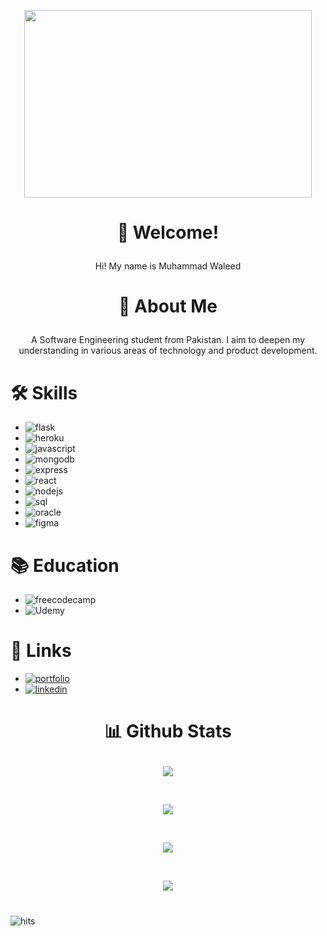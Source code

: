 

<p align="center">
  <img width="460" height="300" src="https://images-wixmp-ed30a86b8c4ca887773594c2.wixmp.com/f/afbefb6e-a4d3-447e-bf7a-10d0fe1b8087/db9v2sl-526fde26-8c2d-4aa7-bb4f-67b22b13865c.gif?token=eyJ0eXAiOiJKV1QiLCJhbGciOiJIUzI1NiJ9.eyJzdWIiOiJ1cm46YXBwOjdlMGQxODg5ODIyNjQzNzNhNWYwZDQxNWVhMGQyNmUwIiwiaXNzIjoidXJuOmFwcDo3ZTBkMTg4OTgyMjY0MzczYTVmMGQ0MTVlYTBkMjZlMCIsIm9iaiI6W1t7InBhdGgiOiJcL2ZcL2FmYmVmYjZlLWE0ZDMtNDQ3ZS1iZjdhLTEwZDBmZTFiODA4N1wvZGI5djJzbC01MjZmZGUyNi04YzJkLTRhYTctYmI0Zi02N2IyMmIxMzg2NWMuZ2lmIn1dXSwiYXVkIjpbInVybjpzZXJ2aWNlOmZpbGUuZG93bmxvYWQiXX0.6M9JCFMFkWZYk5vTNzse-eCBMd-RY8RB0BN8dVyNQFQ">
</p>

# <p align="center">👋 Welcome! </p>

<p align="center">Hi! My name is Muhammad Waleed</p>

# <p align="center">🚀 About Me </p>

<p align="center">A Software Engineering student from Pakistan. I aim to deepen my understanding in various areas of technology and product development.</p>



# 🛠 Skills
- ![flask](https://img.shields.io/badge/Flask-000000?style=for-the-badge&logo=flask&logoColor=white) 
- ![heroku](https://img.shields.io/badge/Heroku-430098?style=for-the-badge&logo=heroku&logoColor=white) 
- ![javascript](https://img.shields.io/badge/JavaScript-323330?style=for-the-badge&logo=javascript&logoColor=F7DF1E) 
- ![mongodb](https://img.shields.io/badge/MongoDB-4EA94B?style=for-the-badge&logo=mongodb&logoColor=white) 
- ![express](https://img.shields.io/badge/Express.js-000000?style=for-the-badge&logo=express&logoColor=white) 
- ![react](https://img.shields.io/badge/React-20232A?style=for-the-badge&logo=react&logoColor=61DAFB) 
- ![nodejs](https://img.shields.io/badge/Node.js-339933?style=for-the-badge&logo=nodedotjs&logoColor=white) 
- ![sql](https://img.shields.io/badge/Microsoft_SQL_Server-CC2927?style=for-the-badge&logo=microsoft-sql-server&logoColor=white) 
- ![oracle](https://img.shields.io/badge/Oracle-F80000?style=for-the-badge&logo=oracle&logoColor=black) 
- ![figma](https://img.shields.io/badge/Figma-F24E1E?style=for-the-badge&logo=figma&logoColor=white) 

# 📚 Education

- ![freecodecamp](https://img.shields.io/badge/freecodecamp-27273D?style=for-the-badge&logo=freecodecamp&logoColor=white) 
- ![Udemy](https://img.shields.io/badge/Udemy-EC5252?style=for-the-badge&logo=Udemy&logoColor=white) 


# 🔗 Links
- [![portfolio](https://img.shields.io/badge/my_portfolio-000?style=for-the-badge&logo=ko-fi&logoColor=white)](https://blurryface92.github.io/web/)
- [![linkedin](https://img.shields.io/badge/linkedin-0A66C2?style=for-the-badge&logo=linkedin&logoColor=white)](https://www.linkedin.com/in/mwfarrukh/)


#  <p align="center">📊 Github Stats</p>

<p align="center"><img align="center" src="https://github-readme-stats.vercel.app/api?username=blurryface92&theme=dark"></p> </br>
<p align="center"><img align="center" src="https://github-readme-streak-stats.herokuapp.com/?user=blurryface92&theme=dark"></p> </br>
<p align="center"><img align="center" src="https://github-readme-stats.vercel.app/api/top-langs/?username=blurryface92&theme=dark"></p>  </br>
<p align="center"><img align="center" src="https://github-profile-summary-cards.vercel.app/api/cards/profile-details?username=blurryface92&theme=monokai"></p>


#


![hits](https://hits.seeyoufarm.com/api/count/incr/badge.svg?url=https%3A%2F%2Fgithub.com%2Fblurryface921212%2Fhit-counter)

